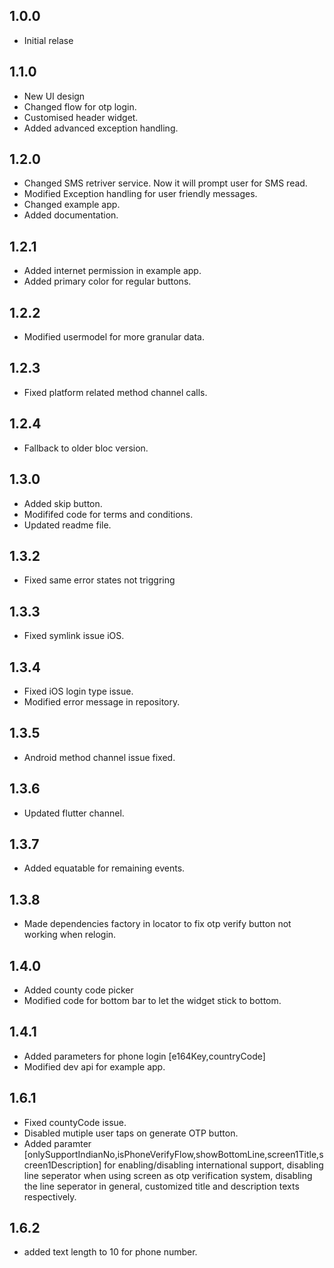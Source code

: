 ## 1.0.0

- Initial relase

## 1.1.0

- New UI design
- Changed flow for otp login.
- Customised header widget.
- Added advanced exception handling.

## 1.2.0

- Changed SMS retriver service. Now it will prompt user for SMS read.
- Modified Exception handling for user friendly messages.
- Changed example app.
- Added documentation.

## 1.2.1

- Added internet permission in example app.
- Added primary color for regular buttons.

## 1.2.2

- Modified usermodel for more granular data.

## 1.2.3

- Fixed platform related method channel calls.

## 1.2.4

- Fallback to older bloc version.

## 1.3.0

- Added skip button.
- Modififed code for terms and conditions.
- Updated readme file.

## 1.3.2

- Fixed same error states not triggring

## 1.3.3

- Fixed symlink issue iOS.

## 1.3.4

- Fixed iOS login type issue.
- Modified error message in repository.

## 1.3.5

- Android method channel issue fixed.

## 1.3.6

- Updated flutter channel.

## 1.3.7

- Added equatable for remaining events.

## 1.3.8

- Made dependencies factory in locator to fix otp verify button not working when relogin.

## 1.4.0

- Added county code picker
- Modified code for bottom bar to let the widget stick to bottom.

## 1.4.1

- Added parameters for phone login [e164Key,countryCode]
- Modified dev api for example app.

## 1.6.1

- Fixed countyCode issue.
- Disabled mutiple user taps on generate OTP button.
- Added paramter [onlySupportIndianNo,isPhoneVerifyFlow,showBottomLine,screen1Title,screen1Description] for enabling/disabling international support, disabling line seperator when using screen as otp verification system, disabling the line seperator in general, customized title and description texts respectively.


## 1.6.2

- added text length to 10 for phone number.